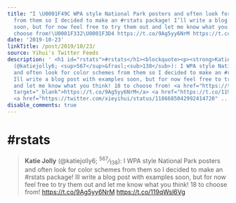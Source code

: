 ```yaml
---
title: "I \U0001F49C WPA style National Park posters and often look for color schemes
  from them so I decided to make an #rstats package! I’ll write a blog post with examples
  soon, but for now feel free to try them out and let me know what you think! 18 to
  choose from!\U0001F332\U0001F3D4 https://t.co/9Ag5yy6NrM https://t.co/119qWsl6Vg"
date: '2019-10-23'
linkTitle: /post/2019/10/23/
source: Yihui's Twitter Feeds
description: ' <h1 id="rstats">#rstats</h1><blockquote><p><strong>Katie Jolly</strong>
  (@katiejolly6; <sup>567</sup>&frasl;<sub>138</sub>): I WPA style National Park posters
  and often look for color schemes from them so I decided to make an #rstats package!
  Ill write a blog post with examples soon, but for now feel free to try them out
  and let me know what you think! 18 to choose from! <a href="https://t.co/9Ag5yy6NrM"
  target="_blank">https://t.co/9Ag5yy6NrM</a> <a href="https://t.co/119qWsl6Vg" target="_blank">https://t.co/119qWsl6Vg</a>
  <a href="https://twitter.com/xieyihui/status/1186685042992414720" ...'
disable_comments: true
---
```

 <h1 id="rstats">#rstats</h1><blockquote><p><strong>Katie Jolly</strong> (@katiejolly6; <sup>567</sup>&frasl;<sub>138</sub>): I WPA style National Park posters and often look for color schemes from them so I decided to make an #rstats package! Ill write a blog post with examples soon, but for now feel free to try them out and let me know what you think! 18 to choose from! <a href="https://t.co/9Ag5yy6NrM" target="_blank">https://t.co/9Ag5yy6NrM</a> <a href="https://t.co/119qWsl6Vg" target="_blank">https://t.co/119qWsl6Vg</a> <a href="https://twitter.com/xieyihui/status/1186685042992414720" ...